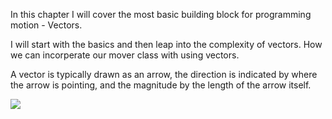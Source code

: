 In this chapter I will cover the most basic building block for programming motion - Vectors.

I will start with the basics and then leap into the complexity of vectors. How we can incorperate our mover class with using vectors. 

A vector is typically drawn as an arrow, the direction is indicated by where the arrow is pointing, and the magnitude by the length of the arrow itself.


![](images/filename%20vec.png)
